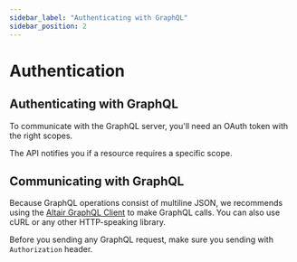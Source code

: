 ```yaml
---
sidebar_label: "Authenticating with GraphQL"
sidebar_position: 2
---
```


# Authentication

## Authenticating with GraphQL

To communicate with the GraphQL server, you'll need an OAuth token with the right scopes.

<!-- Follow the steps in "Creating a personal access token" to create a token. The scopes you require depends on the type of data you're trying to request. For example, select the User scopes to request user data. If you need access to repository information, select the appropriate Repository scopes.

To match the behavior of the GraphQL Explorer, request the following scopes:

user
public_repo
repo
repo_deployment
repo:status
read:repo_hook
read:org
read:public_key
read:gpg_key -->

The API notifies you if a resource requires a specific scope.

## Communicating with GraphQL

Because GraphQL operations consist of multiline JSON, we recommends using the [Altair GraphQL Client](https://altair.sirmuel.design/) to make GraphQL calls. You can also use cURL or any other HTTP-speaking library.

Before you sending any GraphQL request, make sure you sending with `Authorization` header.

<!-- # Fields

## movie

Gets movie by its key.

**Type:** [Movie!](/docs/objects#movie)

Arguments:

| Name                                | Description           |
| ----------------------------------- | --------------------- |
| `key` [`(Key!)`](/docs/scalars#key) | The key of the movie. |

## movieShowtimes

Gets the first 5000 movie showtimes for the specified movie and date. The showtimes are ordered by its time in ascending order and are grouped by the cinemas that are playing the movie and the hall types of the cinemas. To get a paginated list of movie showtimes, please use [showtimes](docs/queries/fields#showtimes) instead.

**Type:** [MovieShowtimes!](/docs/objects#movieshowtimes)

Arguments:

| Name                                     | Description                                           |
| ---------------------------------------- | ----------------------------------------------------- |
| `movieKey` [`(Key!)`](/docs/scalars#key) | The key of the movie whose showtimes will be fetched. |
| `date` [`(Date!)`](/docs/scalars#date)   | The date of the showtimes.                            | -->
